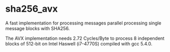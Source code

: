 # sha256_avx
A fast implementation for processing messages parallel processing single message blocks with SHA256.

The AVX implementation needs 2.72 Cycles/Byte to process 8 independent blocks of 512-bit on
Intel Haswell (i7-4770S) compiled with gcc 5.4.0.
